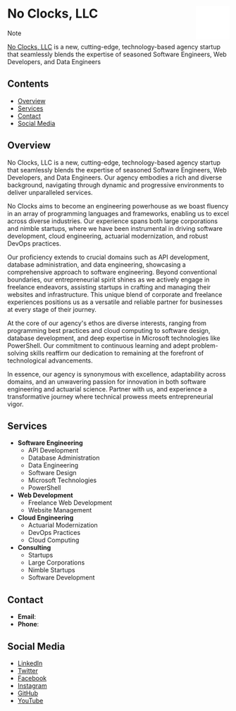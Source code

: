 # No Clocks, LLC <img src="./../assets/img/logo/main-logo-white-transparent.png" width="15%" align="right">

<!--

**Here are some ideas to get you started:**

🙋‍♀️ A short introduction - what is your organization all about?
🌈 Contribution guidelines - how can the community get involved?
👩‍💻 Useful resources - where can the community find your docs? Is there anything else the community should know?
🍿 Fun facts - what does your team eat for breakfast?
🧙 Remember, you can do mighty things with the power of [Markdown](https://docs.github.com/github/writing-on-github/getting-started-with-writing-and-formatting-on-github/basic-writing-and-formatting-syntax)
-->

> [!NOTE]
> [No Clocks, LLC]() is a new, cutting-edge, technology-based agency startup that seamlessly blends the expertise of seasoned Software Engineers, Web Developers, and Data Engineers

## Contents

- [Overview](#overview)
- [Services](#services)
- [Contact](#contact)
- [Social Media](#social-media)

## Overview

No Clocks, LLC is a new, cutting-edge, technology-based agency startup that seamlessly blends the expertise of seasoned Software Engineers, Web Developers, and Data Engineers. Our agency embodies a rich and diverse background, navigating through dynamic and progressive environments to deliver unparalleled services.

No Clocks aims to become an engineering powerhouse as we boast fluency in an array of programming languages and frameworks, enabling us to excel across diverse industries. Our experience spans both large corporations and nimble startups, where we have been instrumental in driving software development, cloud engineering, actuarial modernization, and robust DevOps practices.

Our proficiency extends to crucial domains such as API development, database administration, and data engineering, showcasing a comprehensive approach to software engineering. Beyond conventional boundaries, our entrepreneurial spirit shines as we actively engage in freelance endeavors, assisting startups in crafting and managing their websites and infrastructure. This unique blend of corporate and freelance experiences positions us as a versatile and reliable partner for businesses at every stage of their journey.

At the core of our agency's ethos are diverse interests, ranging from programming best practices and cloud computing to software design, database development, and deep expertise in Microsoft technologies like PowerShell. Our commitment to continuous learning and adept problem-solving skills reaffirm our dedication to remaining at the forefront of technological advancements.

In essence, our agency is synonymous with excellence, adaptability across domains, and an unwavering passion for innovation in both software engineering and actuarial science. Partner with us, and experience a transformative journey where technical prowess meets entrepreneurial vigor.

## Services

- **Software Engineering**
  - API Development
  - Database Administration
  - Data Engineering
  - Software Design
  - Microsoft Technologies
  - PowerShell
- **Web Development**
  - Freelance Web Development
  - Website Management
- **Cloud Engineering**
  - Actuarial Modernization
  - DevOps Practices
  - Cloud Computing
- **Consulting**
  - Startups
  - Large Corporations
  - Nimble Startups
  - Software Development

## Contact

- **Email**:
- **Phone**:

## Social Media

- [LinkedIn]()
- [Twitter]()
- [Facebook]()
- [Instagram]()
- [GitHub]()
- [YouTube]()

